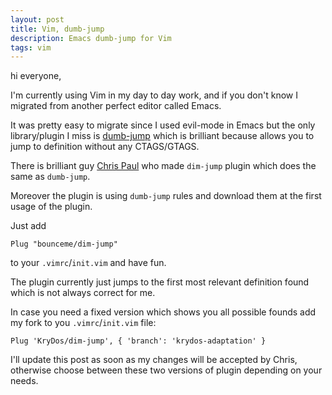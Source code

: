 ```yaml
---
layout: post
title: Vim, dumb-jump
description: Emacs dumb-jump for Vim
tags: vim
---
```


hi everyone,

I'm currently using Vim in my day to day work, and if you don't know I migrated from
another perfect editor called Emacs.

It was pretty easy to migrate since I used evil-mode in Emacs but the only library/plugin
I miss is [dumb-jump](https://github.com/jacktasia/dumb-jump) which is brilliant because
allows you to jump to definition without any CTAGS/GTAGS.

There is brilliant guy [Chris Paul](https://github.com/bounceme) who made `dim-jump` plugin which does the same as `dumb-jump`.

Moreover the plugin is using `dumb-jump` rules and download them at the first usage of the plugin.

Just add

```
Plug "bounceme/dim-jump"
```

to your `.vimrc`/`init.vim` and have fun.

The plugin currently just jumps to the first most relevant definition found which is not always correct for me.

In case you need a fixed version which shows you all possible founds add my fork to you `.vimrc`/`init.vim` file:


```
Plug 'KryDos/dim-jump', { 'branch': 'krydos-adaptation' }
```

I'll update this post as soon as my changes will be accepted by Chris,
otherwise choose between these two versions of plugin depending on your needs.

